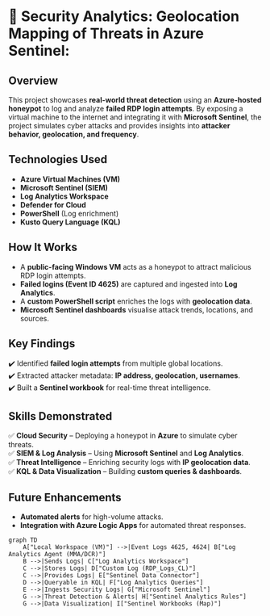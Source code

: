 # 🚨 Security Analytics: Geolocation Mapping of Threats in Azure Sentinel:

## Overview
This project showcases **real-world threat detection** using an **Azure-hosted honeypot** to log and analyze **failed RDP login attempts**. By exposing a virtual machine to the internet and integrating it with **Microsoft Sentinel**, the project simulates cyber attacks and provides insights into **attacker behavior, geolocation, and frequency**.

## Technologies Used
- **Azure Virtual Machines (VM)**
- **Microsoft Sentinel (SIEM)**
- **Log Analytics Workspace**
- **Defender for Cloud**
- **PowerShell** (Log enrichment)
- **Kusto Query Language (KQL)**

## How It Works
- A **public-facing Windows VM** acts as a honeypot to attract malicious RDP login attempts.
- **Failed logins (Event ID 4625)** are captured and ingested into **Log Analytics**.
- A **custom PowerShell script** enriches the logs with **geolocation data**.
- **Microsoft Sentinel dashboards** visualise attack trends, locations, and sources.

## Key Findings
✔️ Identified **failed login attempts** from multiple global locations.  
✔️ Extracted attacker metadata: **IP address, geolocation, usernames**.  
✔️ Built a **Sentinel workbook** for real-time threat intelligence.

## Skills Demonstrated
✅ **Cloud Security** – Deploying a honeypot in **Azure** to simulate cyber threats.  
✅ **SIEM & Log Analysis** – Using **Microsoft Sentinel** and **Log Analytics**.  
✅ **Threat Intelligence** – Enriching security logs with **IP geolocation data**.  
✅ **KQL & Data Visualization** – Building **custom queries & dashboards**.

## Future Enhancements
- **Automated alerts** for high-volume attacks.
- **Integration with Azure Logic Apps** for automated threat responses.

```mermaid
graph TD
    A["Local Workspace (VM)"] -->|Event Logs 4625, 4624| B["Log Analytics Agent (MMA/DCR)"]
    B -->|Sends Logs| C["Log Analytics Workspace"]
    C -->|Stores Logs| D["Custom Log (RDP_Logs_CL)"]
    C -->|Provides Logs| E["Sentinel Data Connector"]
    D -->|Queryable in KQL| F["Log Analytics Queries"]
    E -->|Ingests Security Logs| G["Microsoft Sentinel"]
    G -->|Threat Detection & Alerts| H["Sentinel Analytics Rules"]
    G -->|Data Visualization| I["Sentinel Workbooks (Map)"]